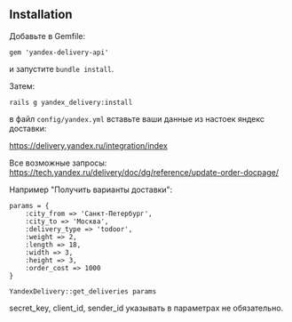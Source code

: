 ## Installation

Добавьте в Gemfile:

    gem 'yandex-delivery-api'

и запустите `bundle install`.

Затем:

    rails g yandex_delivery:install

в файл `config/yandex.yml` вставьте ваши данные из настоек яндекс доставки:

https://delivery.yandex.ru/integration/index

Все возможные запросы:
https://tech.yandex.ru/delivery/doc/dg/reference/update-order-docpage/

Например "Получить варианты доставки":
```erb
params = {
    :city_from => 'Санкт-Петербург',
    :city_to => 'Москва',
    :delivery_type => 'todoor',
    :weight => 2,
    :length => 18,
    :width => 3,
    :height => 3,
    :order_cost => 1000
}

YandexDelivery::get_deliveries params
```

secret_key, client_id, sender_id указывать в параметрах не обязательно.